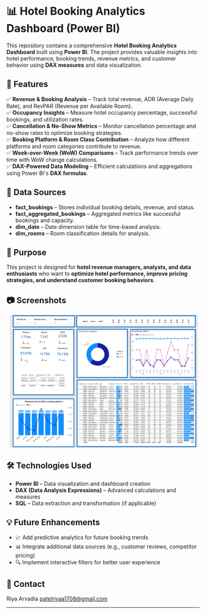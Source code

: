 # 📊 Hotel Booking Analytics Dashboard (Power BI)

This repository contains a comprehensive **Hotel Booking Analytics Dashboard** built using **Power BI**. The project provides valuable insights into hotel performance, booking trends, revenue metrics, and customer behavior using **DAX measures** and data visualization.

## 🚀 Features

✅ **Revenue & Booking Analysis** – Track total revenue, ADR (Average Daily Rate), and RevPAR (Revenue per Available Room).  
✅ **Occupancy Insights** – Measure hotel occupancy percentage, successful bookings, and utilization rates.  
✅ **Cancellation & No-Show Metrics** – Monitor cancellation percentage and no-show rates to optimize booking strategies.  
✅ **Booking Platform & Room Class Contribution** – Analyze how different platforms and room categories contribute to revenue.  
✅ **Week-over-Week (WoW) Comparisons** – Track performance trends over time with WoW change calculations.  
✅ **DAX-Powered Data Modeling** – Efficient calculations and aggregations using Power BI's **DAX formulas**.  

## 📂 Data Sources

- **fact_bookings** – Stores individual booking details, revenue, and status.  
- **fact_aggregated_bookings** – Aggregated metrics like successful bookings and capacity.  
- **dim_date** – Date dimension table for time-based analysis.  
- **dim_rooms** – Room classification details for analysis.  

## 🎯 Purpose

This project is designed for **hotel revenue managers, analysts, and data enthusiasts** who want to **optimize hotel performance, improve pricing strategies, and understand customer booking behaviors**.

## 📷 Screenshots



![Dashboard](https://github.com/Riya-1799/Hospitality_domain/blob/main/Images/Dashboard.png)



## 🛠 Technologies Used

- **Power BI** – Data visualization and dashboard creation
- **DAX (Data Analysis Expressions)** – Advanced calculations and measures
- **SQL** – Data extraction and transformation (if applicable)

## 💡 Future Enhancements

- 📈 Add predictive analytics for future booking trends
- 📊 Integrate additional data sources (e.g., customer reviews, competitor pricing)
- 🔍 Implement interactive filters for better user experience

## 📧 Contact

Riya Arvadia
patelriyaa1708@gmail.com

---



